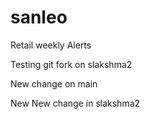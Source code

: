 sanleo
======

Retail weekly Alerts

Testing git fork on slakshma2

New change on main

New New change in slakshma2
